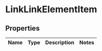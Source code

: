 

# LinkLinkElementItem


## Properties

| Name | Type | Description | Notes |
|------------ | ------------- | ------------- | -------------|




